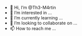 - 👋 Hi, I’m @Th3-M4rtin
- 👀 I’m interested in ...
- 🌱 I’m currently learning ...
- 💞️ I’m looking to collaborate on ...
- 📫 How to reach me ...

<!---
Th3-M4rtin/Th3-M4rtin is a ✨ special ✨ repository because its `README.md` (this file) appears on your GitHub profile.
You can click the Preview link to take a look at your changes.
--->
